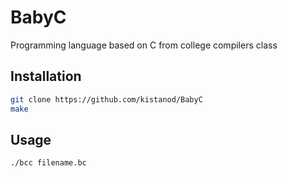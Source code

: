 # BabyC

Programming language based on C from college compilers class

## Installation

```bash
git clone https://github.com/kistanod/BabyC
make
```

## Usage

```bash
./bcc filename.bc
```